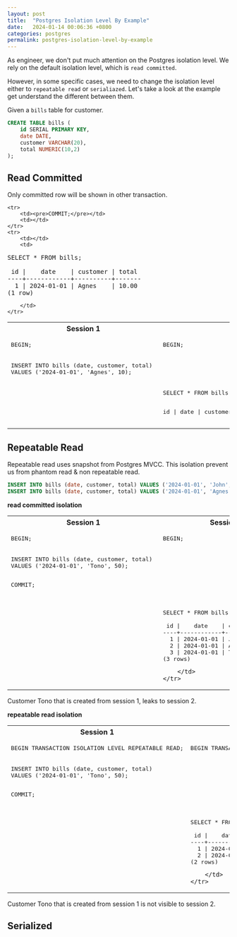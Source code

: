 ```yaml
---
layout: post
title:  "Postgres Isolation Level By Example"
date:   2024-01-14 00:06:36 +0800
categories: postgres
permalink: postgres-isolation-level-by-example
---
```


As engineer, we don't put much attention on the Postgres isolation level. We rely on the default isolation level, which is `read committed`. 

However, in some specific cases, we need to change the isolation level either to `repeatable read` or `serialiazed`. Let's take a look at the example get understand the different between them.

Given a `bills` table for customer.

```sql
CREATE TABLE bills (
    id SERIAL PRIMARY KEY,
    date DATE,
    customer VARCHAR(20),
    total NUMERIC(10,2)
);
```

<h2>Read Committed</h2>

Only committed row will be shown in other transaction.

<table>
    <tr>
        <th>Session 1</th>
        <th>Session 2</th>
    <tr>
    <tr>
        <td><pre>BEGIN;</pre></td>
        <td><pre>BEGIN;</pre></td>
    </tr>
    <tr>
        <td>
<pre>
INSERT INTO bills (date, customer, total) 
VALUES ('2024-01-01', 'Agnes', 10);
</pre>
        </td>
        <td></td>
    </tr>
    <tr>
        <td></td>
        <td>
<pre>
SELECT * FROM bills;

 id | date | customer | total
----+------+----------+-------
(0 rows)
</pre> 
        </td>
    </tr>

    <tr>
        <td><pre>COMMIT;</pre></td>
        <td></td>
    </tr>
    <tr>
        <td></td>
        <td>
<pre>
SELECT * FROM bills;

 id |    date    | customer | total
----+------------+----------+-------
  1 | 2024-01-01 | Agnes    | 10.00
(1 row)
</pre> 
        </td>
    </tr>
</table>


<h2>Repeatable Read</h2>

Repeatable read uses snapshot from Postgres MVCC. This isolation prevent us from phantom read & non repeatable read.

```sql
INSERT INTO bills (date, customer, total) VALUES ('2024-01-01', 'John', 100);
INSERT INTO bills (date, customer, total) VALUES ('2024-01-01', 'Agnes', 10);
```

<b>read committed isolation</b>
<table>
    <tr>
        <th>Session 1</th>
        <th>Session 2</th>
    <tr>
    <tr>
        <td><pre>BEGIN;</pre></td>
        <td><pre>BEGIN;</pre></td>
    </tr>
    <tr>
        <td>
<pre>
INSERT INTO bills (date, customer, total) 
VALUES ('2024-01-01', 'Tono', 50);

COMMIT;
</pre>
        </td>
        <td></td>
    </tr>
    <tr>
        <td></td>
        <td>
<pre>SELECT * FROM bills;

 id |    date    | customer | total
----+------------+----------+--------
  1 | 2024-01-01 | John     | 100.00
  2 | 2024-01-01 | Agnes    |  10.00
  3 | 2024-01-01 | Tono     |  50.00
(3 rows)
</pre>
        </td>
    </tr>
</table>

Customer Tono that is created from session 1, leaks to session 2.

<b>repeatable read isolation</b>
<table>
    <tr>
        <th>Session 1</th>
        <th>Session 2</th>
    <tr>
    <tr>
        <td><pre>BEGIN TRANSACTION ISOLATION LEVEL REPEATABLE READ;</pre></td>
        <td><pre>BEGIN TRANSACTION ISOLATION LEVEL REPEATABLE READ;</pre></td>
    </tr>
    <tr>
        <td>
<pre>
INSERT INTO bills (date, customer, total) 
VALUES ('2024-01-01', 'Tono', 50);

COMMIT;
</pre>
        </td>
        <td></td>
    </tr>
    <tr>
        <td></td>
        <td>
<pre>SELECT * FROM bills;

 id |    date    | customer | total
----+------------+----------+--------
  1 | 2024-01-01 | John     | 100.00
  2 | 2024-01-01 | Agnes    |  10.00
(2 rows)
</pre>
        </td>
    </tr>
</table>

Customer Tono that is created from session 1 is not visible to session 2.

<h2>Serialized</h2>

<table>
</table>
